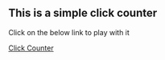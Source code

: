 <h2>This is a simple click counter</h2>

<p>Click on the below link to play with it</p>

[Click Counter]()